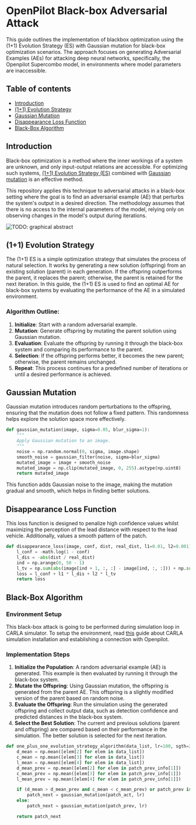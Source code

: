 # OpenPilot Black-box Adversarial Attack
This guide outlines the implementation of blackbox optimization using the (1+1) Evolution Strategy (ES) with Gaussian mutation for black-box optimization scenarios. The approach focuses on generating Adversarial Examples (AEs) for attacking deep neural networks, specifically, the Openpilot Supercombo model, in environments where model parameters are inaccessible.

## Table of contents
- [Introduction](#introduction)
- [(1+1) Evolution Strategy](#11-evolution-strategy)
- [Gaussian Mutation](#gaussian-mutation)
- [Disappearance Loss Function](#Disappearance-Loss-Function)
- [Black-Box Algorithm](#black-box-algorithm)

## Introduction
Black-box optimization is a method where the inner workings of a system are unknown, and only input-output relations are accessible. For optimizing such systems, [(1+1) Evolution Strategy (ES)](https://watermark.silverchair.com/evco_a_00248.pdf?token=AQECAHi208BE49Ooan9kkhW_Ercy7Dm3ZL_9Cf3qfKAc485ysgAAAzgwggM0BgkqhkiG9w0BBwagggMlMIIDIQIBADCCAxoGCSqGSIb3DQEHATAeBglghkgBZQMEAS4wEQQM5asW0jnGUK5Ntr-rAgEQgIIC6-Qe-zgkQ4y8cRdKKQRMNmrN7a8RgV6ZXP0cCep4WURMnPE923Cm3O5W3RainU3r5PDqDcpays_D-2oLtRZv6NiVGDXsrB28hWTRauo8jcJWCLiBrthjJwBT9UAueoboNzD4s8_dmIyb9Z9jCaMtNbRpN27SBki3hTnTPsylzGXDJnF6UhrVe8pdSRa6AQjoAycqzjRGEugjQ6vLRf8r1VTxnVMhwCKeClJ4avl3JFsjlxRZtoBpIW3MS1xGSdZdD-vfxn0u3kOysKXXxYlSGuAWMDScgTazsJC_R78h4zHV2LJ06QEVik-4d9YXIwXKu7JATl7erpS1k3hNsm2RzkpXSyXo8CUCFz1ooxF3FXVenThxmI8Qr_b8Ak9hoLGuxH71fKzn5e122KtRIrPDDB1P2_3IvnqZ1X9T6lPAEKrgenNOB-LHQ9tDwQgE2xN-E1sBVkhLD5-BIdJirM5aYdGAtbWjZY4IVBjUMecXeLqzCAgYamPgJpxYd_Y8epnYzqbulTM_JIrTjyJgVrGEd-wdecMeHDvMiYWpSAj7sJ5dZQyUXa41p5UsUP0PUI-27XRkgmNmdifrkFLSVbxaJ2X-zU0u4bmKkq82hFnsDyHFPDjnO3oYgkDr94S0QCP0cgCZagDqpN4oZZzeF8Ww2qksw3C38hlM7hWd6QjFkiLBRZ4zzMaaExQhFfGVIWNzi-NuN3iWEdDsMvb_z0Sqe4Kh3l2n7cAZs0_ju22cFEKatmrLfg15toptzCUTjxkoyqO3dXb6hUXGiDMo0tkGKrT8Ny08BLbMH8TYG9sAY83B0mZFJQ3kNvoAj2jikUfLLp1GZNYeanIYuYrfi90fQR4W18IPT0EJCSYBbw4IdIqTMPbc6i-m9alsGGm99R1rcz-2t05pn2-RTmxH9NJ8wzNPTBYXohjWPIJrl-fIf1U9w1qCo7CvHUdbJPx7N6gX_eZLEd4jDIhvsPAPyXQvUbC75-2ps5fRpFLdRQ) combined with [Gaussian mutation](https://arxiv.org/pdf/2002.03001) is an effective method.

This repository applies this technique to adversarial attacks in a black-box setting where the goal is to find an adversarial example (AE) that perturbs the system's output in a desired direction. The methodology assumes that there is no access to the internal parameters of the model, relying only on observing changes in the model's output during iterations.

![TODO: graphical abstract]()

## (1+1) Evolution Strategy
The (1+1) ES is a simple optimization strategy that simulates the process of natural selection. It works by generating a new solution (offspring) from an existing solution (parent) in each generation. If the offspring outperforms the parent, it replaces the parent; otherwise, the parent is retained for the next iteration. In this guide, the (1+1) ES is used to find an optimal AE for black-box systems by evaluating the performance of the AE in a simulated environment.

### Algorithm Outline:
1. **Initialize**: Start with a random adversarial example.
2. **Mutation**: Generate offspring by mutating the parent solution using Gaussian mutation.
3. **Evaluation**: Evaluate the offspring by running it through the black-box system and comparing its performance to the parent.
4. **Selection**: If the offspring performs better, it becomes the new parent; otherwise, the parent remains unchanged.
5. **Repeat**: This process continues for a predefined number of iterations or until a desired performance is achieved.

## Gaussian Mutation
Gaussian mutation introduces random perturbations to the offspring, ensuring that the mutation does not follow a fixed pattern. This randomness helps explore the solution space more effectively.

```python
def gaussian_mutation(image, sigma=0.05, blur_sigma=1):
    """
    Apply Gaussian mutation to an image.
    """
    noise = np.random.normal(0, sigma, image.shape)
    smooth_noise = gaussian_filter(noise, sigma=blur_sigma)
    mutated_image = image + smooth_noise
    mutated_image = np.clip(mutated_image, 0, 255).astype(np.uint8)
    return mutated_image
```
This function adds Gaussian noise to the image, making the mutation gradual and smooth, which helps in finding better solutions.

## Disappearance Loss Function
This loss function is designed to penalize high confidence values whilst maximizing the perception of the lead distance with respect to the lead vehicle. Additionally, values a smooth pattern of the patch.

```python
def disappearance_loss(image, conf, dist, real_dist, l1=0.01, l2=0.001):
    l_conf = -math.log(1 - conf)
    l_dis = -abs(dist / real_dist)
    ind = np.arange(0, 50 - 1)
    l_tv = np.sum(abs(image[ind + 1, :, :] - image[ind, :, :])) + np.sum(abs(image[:, ind + 1, :] - image[:, ind, :]))
    loss = l_conf + l1 * l_dis + l2 * l_tv
    return loss
```

## Black-Box Algorithm
### Environment Setup
This black-box attack is going to be performed during simulation loop in CARLA simulator. To setup the environment, read [this](/README.md#running-openpilot-in-carla-simulator) guide about CARLA simulation installation and establishing a connection with Openpilot.

### Implementation Steps
1. **Initialize the Population**: A random adversarial example (AE) is generated. This example is then evaluated by running it through the black-box system.
2. **Mutate the Offspring**: Using Gaussian mutation, the offspring is generated from the parent AE. This offspring is a slightly modified version of the parent based on random noise.
3. **Evaluate the Offspring**: Run the simulation using the generated offspring and collect output data, such as detection confidence and predicted distances in the black-box system.
4. **Select the Best Solution**: The current and previous solutions (parent and offspring) are compared based on their performance in the simulation. The better solution is selected for the next iteration.
```python
def one_plus_one_evolution_strategy_algorithm(data_list, lr=100, sgth=25):
    d_mean = np.mean([elem[2] for elem in data_list])
    c_mean = np.mean([elem[3] for elem in data_list])
    l_mean = np.mean([elem[4] for elem in data_list])
    d_mean_prev = np.mean([elem[2] for elem in patch_prev_info[1]])
    c_mean_prev = np.mean([elem[3] for elem in patch_prev_info[1]])
    l_mean_prev = np.mean([elem[4] for elem in patch_prev_info[1]])

    if (d_mean > d_mean_prev and c_mean < c_mean_prev) or patch_prev is None:
        patch_next = gaussian_mutation(patch_act, lr)
    else:
        patch_next = gaussian_mutation(patch_prev, lr)

    return patch_next
```

